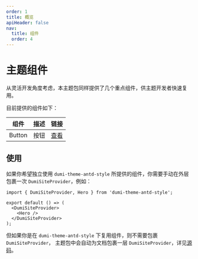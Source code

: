 ```yaml
---
order: 1
title: 概览
apiHeader: false
nav:
  title: 组件
  order: 4
---
```


# 主题组件

从灵活开发角度考虑，本主题包同样提供了几个重点组件，供主题开发者快速复用。

目前提供的组件如下：

| 组件   | 描述 | 链接                       |
| ------ | ---- | -------------------------- |
| Button | 按钮 | [查看](/components/Button) |

## 使用

如果你希望独立使用 `dumi-theme-antd-style` 所提供的组件，你需要手动在外层包裹一次 `DumiSiteProvider`，例如：

```tsx | pure
import { DumiSiteProvider, Hero } from 'dumi-theme-antd-style';

export default () => (
  <DumiSiteProvider>
    <Hero />
  </DumiSiteProvider>
);
```

但如果你是在 `dumi-theme-antd-style` 下复用组件，则不需要包裹 `DumiSiteProvider`， 主题包中会自动为文档包裹一层 `DumiSiteProvider`，详见[源码](https://github.com/arvinxx/dumi-theme-antd-style/blob/master/src/layouts/DocLayout/index.tsx#L58)。
